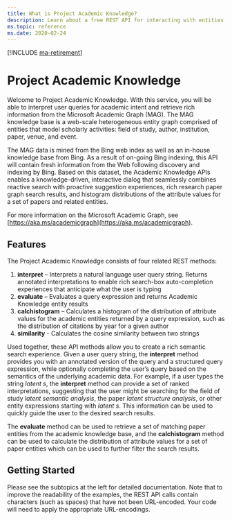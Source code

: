 ```yaml
---
title: What is Project Academic Knowledge?
description: Learn about a free REST API for interacting with entities in the Microsoft Academic Graph
ms.topic: reference
ms.date: 2020-02-24
---
```

[!INCLUDE [ma-retirement](../includes/ma-retirement.md)]

# Project Academic Knowledge

Welcome to Project Academic Knowledge. With this service, you will be able to interpret user queries for academic intent and retrieve rich information from the Microsoft Academic Graph (MAG). The MAG knowledge base is a web-scale heterogeneous entity graph comprised of entities that model scholarly activities: field of study, author, institution, paper, venue, and event.

The MAG data is mined from the Bing web index as well as an in-house knowledge base from Bing. As a result of on-going Bing indexing, this API will contain fresh information from the Web following discovery and indexing by Bing. Based on this dataset, the Academic Knowledge APIs enables a knowledge-driven, interactive dialog that seamlessly combines reactive search with proactive suggestion experiences, rich research paper graph search results, and histogram distributions of the attribute values for a set of papers and related entities.

For more information on the Microsoft Academic Graph, see [https://aka.ms/academicgraph](https://aka.ms/academicgraph).

## Features

The Project Academic Knowledge consists of four related REST methods:

  1. **interpret** – Interprets a natural language user query string. Returns annotated interpretations to enable rich search-box auto-completion experiences that anticipate what the user is typing
  2. **evaluate** – Evaluates a query expression and returns Academic Knowledge entity results
  3. **calchistogram** – Calculates a histogram of the distribution of attribute values for the academic entities returned by a query expression, such as the distribution of citations by year for a given author
  4. **similarity** - Calculates the cosine similarity between two strings
  
Used together, these API methods allow you to create a rich semantic search experience. Given a user query string, the **interpret** method provides you with an annotated version of the query and a structured query expression, while optionally completing the user’s query based on the semantics of the underlying academic data. For example, if a user types the string *latent s*, the **interpret** method can provide a set of ranked interpretations, suggesting that the user might be searching for the field of study *latent semantic analysis*, the paper *latent structure analysis*, or other entity expressions starting with *latent s*. This information can be used to quickly guide the user to the desired search results.

The **evaluate** method can be used to retrieve a set of matching paper entities from the academic knowledge base, and the **calchistogram** method can be used to calculate the distribution of attribute values for a set of paper entities which can be used to further filter the search results.

## Getting Started

Please see the subtopics at the left for detailed documentation.  Note that to improve the readability of the examples, the REST API calls contain characters (such as spaces) that have not been URL-encoded.  Your code will need to apply the appropriate URL-encodings.